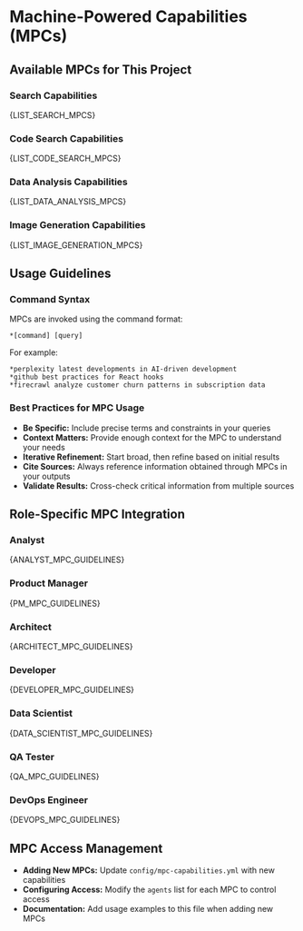 # Machine-Powered Capabilities (MPCs)

## Available MPCs for This Project

### Search Capabilities
{LIST_SEARCH_MPCS}

### Code Search Capabilities
{LIST_CODE_SEARCH_MPCS}

### Data Analysis Capabilities
{LIST_DATA_ANALYSIS_MPCS}

### Image Generation Capabilities
{LIST_IMAGE_GENERATION_MPCS}

## Usage Guidelines

### Command Syntax
MPCs are invoked using the command format:
```
*[command] [query]
```

For example:
```
*perplexity latest developments in AI-driven development
*github best practices for React hooks
*firecrawl analyze customer churn patterns in subscription data
```

### Best Practices for MPC Usage

- **Be Specific:** Include precise terms and constraints in your queries
- **Context Matters:** Provide enough context for the MPC to understand your needs
- **Iterative Refinement:** Start broad, then refine based on initial results
- **Cite Sources:** Always reference information obtained through MPCs in your outputs
- **Validate Results:** Cross-check critical information from multiple sources

## Role-Specific MPC Integration

### Analyst
{ANALYST_MPC_GUIDELINES}

### Product Manager
{PM_MPC_GUIDELINES}

### Architect
{ARCHITECT_MPC_GUIDELINES}

### Developer
{DEVELOPER_MPC_GUIDELINES}

### Data Scientist
{DATA_SCIENTIST_MPC_GUIDELINES}

### QA Tester
{QA_MPC_GUIDELINES}

### DevOps Engineer
{DEVOPS_MPC_GUIDELINES}

## MPC Access Management

- **Adding New MPCs:** Update `config/mpc-capabilities.yml` with new capabilities
- **Configuring Access:** Modify the `agents` list for each MPC to control access
- **Documentation:** Add usage examples to this file when adding new MPCs